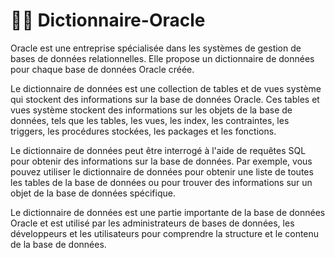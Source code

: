 # 👩‍💻 Dictionnaire-Oracle 

Oracle est une entreprise spécialisée dans les systèmes de gestion de bases de données relationnelles. Elle propose un dictionnaire de données pour chaque base de données Oracle créée.

Le dictionnaire de données est une collection de tables et de vues système qui stockent des informations sur la base de données Oracle. Ces tables et vues système stockent des informations sur les objets de la base de données, tels que les tables, les vues, les index, les contraintes, les triggers, les procédures stockées, les packages et les fonctions.

Le dictionnaire de données peut être interrogé à l'aide de requêtes SQL pour obtenir des informations sur la base de données. Par exemple, vous pouvez utiliser le dictionnaire de données pour obtenir une liste de toutes les tables de la base de données ou pour trouver des informations sur un objet de la base de données spécifique.

Le dictionnaire de données est une partie importante de la base de données Oracle et est utilisé par les administrateurs de bases de données, les développeurs et les utilisateurs pour comprendre la structure et le contenu de la base de données.
